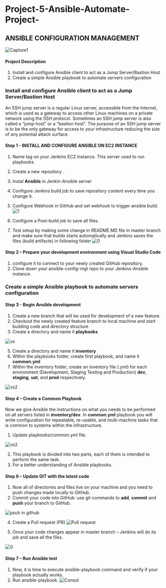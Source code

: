 # Project-5-Ansible-Automate-Project-
## ANSIBLE CONFIGURATION MANAGEMENT

![Capture1](https://user-images.githubusercontent.com/74002629/185382955-28d67f00-8b19-4caa-8dd2-048cea6c0b74.PNG)

#### Project Description

1. Install and configure Ansible client to act as a Jump Server/Bastion Host
2. Create a simple Ansible playbook to automate servers configuration

### Install and configure Ansible client to act as a Jump Server/Bastion Host

An SSH jump server is a regular Linux server, accessible from the Internet, which is used as a gateway to access other Linux machines on a private network using the SSH protocol. Sometimes an SSH jump server is also called a “jump host” or a “bastion host”. The purpose of an SSH jump server is to be the only gateway for access to your infrastructure reducing the size of any potential attack surface.

#### Step 1 - INSTALL AND CONFIGURE ANSIBLE ON EC2 INSTANCE

1. Name tag on your Jenkins EC2 Instance. This server used to run playbooks.
2. Create a new repository .
3. Instal **Ansible** in Jenkin-Ansible server
4.  Configure Jenkins build job to save repository content every time you change it.
5. Configure Webhook in GitHub and set webhook to trigger ansible build.
  ![1](https://github.com/Hatem-sudo/Project-5-Ansible-Automate-Project-/assets/113099054/bba902c8-7b9f-477d-a5e0-f011910c6bc6)

  
6. Configure a Post-build job to save all files.
7. Test setup by making some change in README.MD file in master branch and make sure that builds starts automatically and Jenkins saves 
    the files (build artifacts) in following folder
 ![0](https://github.com/Hatem-sudo/Project-5-Ansible-Automate-Project-/assets/113099054/1d837d48-6bcf-4122-874b-ec75f486cba8)
     
#### Step 2 – Prepare your development environment using Visual Studio Code

1. configure it to connect to your newly created GitHub repository.
2. Clone down your ansible-config-mgt repo to your Jenkins-Ansible instance.

### Create a simple Ansible playbook to automate servers configuration

#### Step 3 - Begin Ansible development

1. Create a new branch that will be used for development of a new feature.
2. Checkout the newly created feature branch to local machine and start building code and directory structure
3. Create a directory and name it **playbooks**

![vs](https://github.com/Hatem-sudo/Project-5-Ansible-Automate-Project-/assets/113099054/c99857a3-da15-4a8b-bb9a-ea71d0bd431d)

   
5. Create a directory and name it **inventory** 
6. Within the playbooks folder, create first playbook, and name it **common.yml**
7. Within the inventory folder, create an inventory file (.yml) for each environment (Development, Staging Testing and Production) **dev**, **staging**, **uat**, and **prod** respectively.

![vs2](https://github.com/Hatem-sudo/Project-5-Ansible-Automate-Project-/assets/113099054/b59dbb86-a704-46c4-b992-fccc0ea2cbc5)



#### Step 4 – Create a Common Playbook

Now we give Ansible the instructions on what you needs to be performed on all servers listed in **inventory/dev**. In **common.yml** playbook you will write configuration for repeatable, re-usable, and multi-machine tasks that is common to systems within the infrastructure.
1. Update playbooks/common.yml file.

![vs2](https://github.com/Hatem-sudo/Project-5-Ansible-Automate-Project-/assets/113099054/b59dbb86-a704-46c4-b992-fccc0ea2cbc5)

2. This playbook is divided into two parts, each of them is intended to perform the same task.
3. For a better understanding of Ansible playbooks.

#### Step 6 – Update GIT with the latest code

1. Now all of directories and files live on your machine and you need to push changes made locally to GitHub.
2. Commit your code into GitHub: use git commands to **add**, **commit** and **push** your branch to GitHub.
   
![psuh in github](https://github.com/Hatem-sudo/Project-5-Ansible-Automate-Project-/assets/113099054/a14ba2b9-424a-4c94-bfe2-ddf72b3cd0c2)

4. Create a Pull request (PR)
![Pull request](https://github.com/Hatem-sudo/Project-5-Ansible-Automate-Project-/assets/113099054/3f46d33a-20c9-49a6-97fc-8c5e9690398a)

5. Once your code changes appear in master branch – Jenkins will do its job and save all the files.

![0](https://github.com/Hatem-sudo/Project-5-Ansible-Automate-Project-/assets/113099054/d69d3381-cf19-4d8d-a914-de3e5b3a2b1d)

#### Step 7 – Run Ansible test

1. Now, it is time to execute ansible-playbook command and verify if your playbook actually works.
2. Run ansible-playbook.
![Consol](https://github.com/Hatem-sudo/Project-5-Ansible-Automate-Project-/assets/113099054/8e2b0738-4df8-47a9-95d9-4a10f2f85854)

